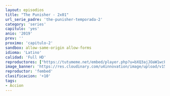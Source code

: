 ```yaml
---
layout: episodios
title: "The Punisher - 2x01"
url_serie_padre: 'the-punisher-temporada-2'
category: 'series'
capitulo: 'yes'
anio: '2019'
prev: ''
proximo: 'capitulo-2'
sandbox: allow-same-origin allow-forms
idioma: 'Latino'
calidad: 'Full HD'
reproductores: ["https://tutumeme.net/embed/player.php?u=bXQ3ajJOaW1wcFRGcEs2VW5XRGExTlRPMytmUnc3bHVwcWhoenVIUjI5SHF5TlNwc0taaG1jN2gwZHZSNTlIRHVhV2tZWitkNUtDVDNOL1ZvYW1rYjJkcW42ST0"]
image_banner: 'https://res.cloudinary.com/u4innovation/image/upload/v1562552235/punihser-2-banner-min_wbuxep.jpg'
reproductor: 'fembed'
clasificacion: '+10'
tags:
- Accion
---
```












